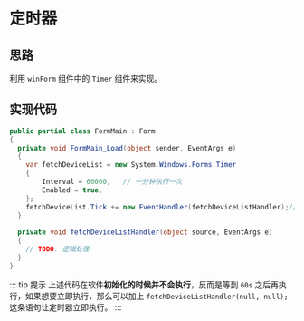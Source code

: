 # 定时器

## 思路

利用 `winForm` 组件中的 `Timer` 组件来实现。

## 实现代码

```csharp
public partial class FormMain : Form
{
  private void FormMain_Load(object sender, EventArgs e)
  {
    var fetchDeviceList = new System.Windows.Forms.Timer
    {
        Interval = 60000,   // 一分钟执行一次
        Enabled = true,
    };
    fetchDeviceList.Tick += new EventHandler(fetchDeviceListHandler);// 定时器事件处理
  }
  
  private void fetchDeviceListHandler(object source, EventArgs e)
  {
    // TODO: 逻辑处理
  }
}
```

::: tip 提示
上述代码在软件**初始化的时候并不会执行**，反而是等到 `60s` 之后再执行，如果想要立即执行，那么可以加上 `fetchDeviceListHandler(null, null); ` 这条语句让定时器立即执行。
:::
